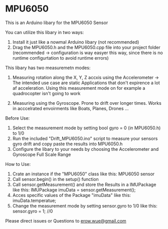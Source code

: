 # MPU6050
This is an Arduino libary for the MPU6050 Sensor

You can utilize this libary in two ways:
1. Install it just like a nowmal Arduino libary (not recommended)
2. Drag the MPU6050.h and the MPU6050.cpp file into your project folder (recommended -> configuration is way easyer this way, since there is no runtime configurtation to avoid runtime errors)

This libary has two measuremetn modes:
1. Measuring rotation along the X, Y, Z accxis using the Accelerometer 
    -> The intended use case are static Applications that don't expirence a lot af acceleration. Using this measurement mode on for example a             quadrocopter isn't going to work

2. Measuring using the Gyroscope. Prone to drift over longer times. Works in acccelrated envoirments like Boats, Planes, Drones ...

Before Use:
1. Select the measurement mode by setting bool gyro = 0 (in MPU6050.h) to 1/0 
2. Run the included "Drift_MPU6050.ino" script to measure your sensors gyro drift and copy paste the results into MPU6050.h
3. Configure the libary to your needs by choosing the Accelerometer and Gyroscope Full Scale Range

How to Use:
1. Crate an instance if the "MPU6050" class like this: MPU6050 sensor
2. Call sensor.begin() in the setup() function
3. Call sensor.getMeasurement() and store the Results in a IMUPackage like this:  IMUPackage imuData = sensor.getMeasurement();
4. Acces specific values of the Package "imuData" like this: imuData.temperatue;
5. Change the measurement mode by setting sensor.gyro to 1/0 like this: sensor.gyro = 1; //0
   
Please direct issues or Questions to erow.wue@gmail.com
